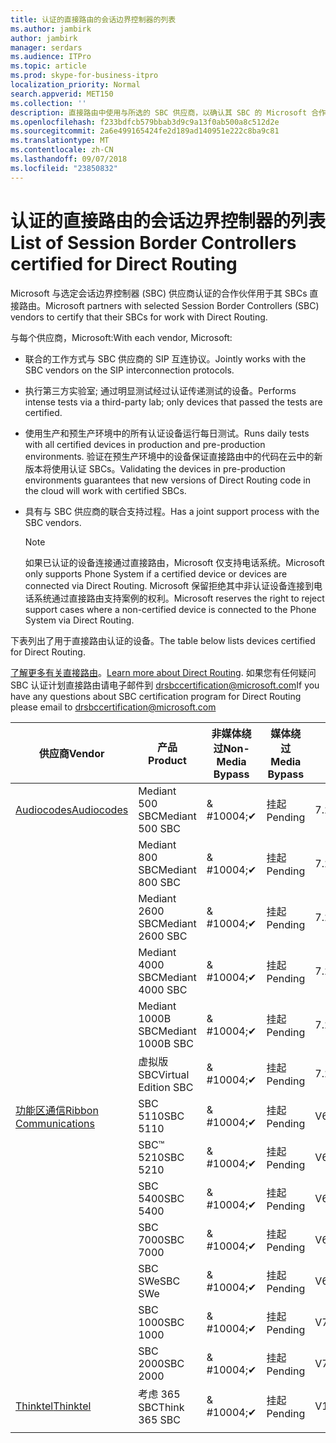 ```yaml
---
title: 认证的直接路由的会话边界控制器的列表
ms.author: jambirk
author: jambirk
manager: serdars
ms.audience: ITPro
ms.topic: article
ms.prod: skype-for-business-itpro
localization_priority: Normal
search.appverid: MET150
ms.collection: ''
description: 直接路由中使用与所选的 SBC 供应商，以确认其 SBC 的 Microsoft 合作伙伴。
ms.openlocfilehash: f233bdfcb579bbab3d9c9a13f0ab500a8c512d2e
ms.sourcegitcommit: 2a6e499165424fe2d189ad140951e222c8ba9c81
ms.translationtype: MT
ms.contentlocale: zh-CN
ms.lasthandoff: 09/07/2018
ms.locfileid: "23850832"
---
```

# <a name="list-of-session-border-controllers-certified-for-direct-routing"></a><span data-ttu-id="18a50-103">认证的直接路由的会话边界控制器的列表</span><span class="sxs-lookup"><span data-stu-id="18a50-103">List of Session Border Controllers certified for Direct Routing</span></span>

<span data-ttu-id="18a50-104">Microsoft 与选定会话边界控制器 (SBC) 供应商认证的合作伙伴用于其 SBCs 直接路由。</span><span class="sxs-lookup"><span data-stu-id="18a50-104">Microsoft partners with selected Session Border Controllers (SBC) vendors to certify that their SBCs for work with Direct Routing.</span></span> 

<span data-ttu-id="18a50-105">与每个供应商，Microsoft:</span><span class="sxs-lookup"><span data-stu-id="18a50-105">With each vendor, Microsoft:</span></span> 

- <span data-ttu-id="18a50-106">联合的工作方式与 SBC 供应商的 SIP 互连协议。</span><span class="sxs-lookup"><span data-stu-id="18a50-106">Jointly works with the SBC vendors on the SIP interconnection protocols.</span></span>
- <span data-ttu-id="18a50-107">执行第三方实验室; 通过明显测试经过认证传递测试的设备。</span><span class="sxs-lookup"><span data-stu-id="18a50-107">Performs intense tests via a third-party lab; only devices that passed the tests are certified.</span></span> 
- <span data-ttu-id="18a50-108">使用生产和预生产环境中的所有认证设备运行每日测试。</span><span class="sxs-lookup"><span data-stu-id="18a50-108">Runs daily tests with all certified devices in production and pre-production environments.</span></span> <span data-ttu-id="18a50-109">验证在预生产环境中的设备保证直接路由中的代码在云中的新版本将使用认证 SBCs。</span><span class="sxs-lookup"><span data-stu-id="18a50-109">Validating the devices in pre-production environments guarantees that new versions of Direct Routing code in the cloud will work with certified SBCs.</span></span> 
- <span data-ttu-id="18a50-110">具有与 SBC 供应商的联合支持过程。</span><span class="sxs-lookup"><span data-stu-id="18a50-110">Has a joint support process with the SBC vendors.</span></span>
 

  > [!NOTE]
  > <span data-ttu-id="18a50-111">如果已认证的设备连接通过直接路由，Microsoft 仅支持电话系统。</span><span class="sxs-lookup"><span data-stu-id="18a50-111">Microsoft only supports Phone System if a certified device or devices are connected via Direct Routing.</span></span> <span data-ttu-id="18a50-112">Microsoft 保留拒绝其中非认证设备连接到电话系统通过直接路由支持案例的权利。</span><span class="sxs-lookup"><span data-stu-id="18a50-112">Microsoft reserves the right to reject support cases where a non-certified device is connected to the Phone System via Direct Routing.</span></span> 

<span data-ttu-id="18a50-113">下表列出了用于直接路由认证的设备。</span><span class="sxs-lookup"><span data-stu-id="18a50-113">The table below lists devices certified for Direct Routing.</span></span> 

<span data-ttu-id="18a50-114">[了解更多有关直接路由](https://aka.ms/dr)。</span><span class="sxs-lookup"><span data-stu-id="18a50-114">[Learn more about Direct Routing](https://aka.ms/dr).</span></span> <span data-ttu-id="18a50-115">如果您有任何疑问 SBC 认证计划直接路由请电子邮件到 drsbccertification@microsoft.com</span><span class="sxs-lookup"><span data-stu-id="18a50-115">If you have any questions about SBC certification program for Direct Routing please email to drsbccertification@microsoft.com</span></span>


|<span data-ttu-id="18a50-116">供应商</span><span class="sxs-lookup"><span data-stu-id="18a50-116">Vendor</span></span>  |<span data-ttu-id="18a50-117">产品</span><span class="sxs-lookup"><span data-stu-id="18a50-117">Product</span></span>  |<span data-ttu-id="18a50-118">非媒体绕过</span><span class="sxs-lookup"><span data-stu-id="18a50-118">Non-Media Bypass</span></span>  |<span data-ttu-id="18a50-119">媒体绕过</span><span class="sxs-lookup"><span data-stu-id="18a50-119">Media Bypass</span></span>  |<span data-ttu-id="18a50-120">软件版本</span><span class="sxs-lookup"><span data-stu-id="18a50-120">Software Version</span></span>|
|---------|---------|---------|---------|---------|
|[<span data-ttu-id="18a50-121">Audiocodes</span><span class="sxs-lookup"><span data-stu-id="18a50-121">Audiocodes</span></span>](https://www.audiocodes.com/solutions-products/products/products-for-microsoft-365/sbcs-media-gateways)    |   <span data-ttu-id="18a50-122">Mediant 500 SBC</span><span class="sxs-lookup"><span data-stu-id="18a50-122">Mediant 500 SBC</span></span>       |    <span data-ttu-id="18a50-123">& #10004;</span><span class="sxs-lookup"><span data-stu-id="18a50-123">&#10004;</span></span>     |    <span data-ttu-id="18a50-124">挂起</span><span class="sxs-lookup"><span data-stu-id="18a50-124">Pending</span></span>      |     <span data-ttu-id="18a50-125">7.20A.200.055</span><span class="sxs-lookup"><span data-stu-id="18a50-125">7.20A.200.055</span></span>     |
|  |   <span data-ttu-id="18a50-126">Mediant 800 SBC</span><span class="sxs-lookup"><span data-stu-id="18a50-126">Mediant 800 SBC</span></span>       |    <span data-ttu-id="18a50-127">& #10004;</span><span class="sxs-lookup"><span data-stu-id="18a50-127">&#10004;</span></span>      |     <span data-ttu-id="18a50-128">挂起</span><span class="sxs-lookup"><span data-stu-id="18a50-128">Pending</span></span>    |      <span data-ttu-id="18a50-129">7.20A.200.055</span><span class="sxs-lookup"><span data-stu-id="18a50-129">7.20A.200.055</span></span>    |
|     |      <span data-ttu-id="18a50-130">Mediant 2600 SBC</span><span class="sxs-lookup"><span data-stu-id="18a50-130">Mediant 2600 SBC</span></span>    |     <span data-ttu-id="18a50-131">& #10004;</span><span class="sxs-lookup"><span data-stu-id="18a50-131">&#10004;</span></span>     |    <span data-ttu-id="18a50-132">挂起</span><span class="sxs-lookup"><span data-stu-id="18a50-132">Pending</span></span>     |    <span data-ttu-id="18a50-133">7.20A.200.055</span><span class="sxs-lookup"><span data-stu-id="18a50-133">7.20A.200.055</span></span>      |
|     |   <span data-ttu-id="18a50-134">Mediant 4000 SBC</span><span class="sxs-lookup"><span data-stu-id="18a50-134">Mediant 4000 SBC</span></span>       |     <span data-ttu-id="18a50-135">& #10004;</span><span class="sxs-lookup"><span data-stu-id="18a50-135">&#10004;</span></span>     |    <span data-ttu-id="18a50-136">挂起</span><span class="sxs-lookup"><span data-stu-id="18a50-136">Pending</span></span>     |    <span data-ttu-id="18a50-137">7.20A.200.055</span><span class="sxs-lookup"><span data-stu-id="18a50-137">7.20A.200.055</span></span>      |
|     |    <span data-ttu-id="18a50-138">Mediant 1000B SBC</span><span class="sxs-lookup"><span data-stu-id="18a50-138">Mediant 1000B  SBC</span></span>   |    <span data-ttu-id="18a50-139">& #10004;</span><span class="sxs-lookup"><span data-stu-id="18a50-139">&#10004;</span></span>      |  <span data-ttu-id="18a50-140">挂起</span><span class="sxs-lookup"><span data-stu-id="18a50-140">Pending</span></span>       |    <span data-ttu-id="18a50-141">7.20A.200.055</span><span class="sxs-lookup"><span data-stu-id="18a50-141">7.20A.200.055</span></span>   |
|     |   <span data-ttu-id="18a50-142">虚拟版 SBC</span><span class="sxs-lookup"><span data-stu-id="18a50-142">Virtual Edition SBC</span></span>    |   <span data-ttu-id="18a50-143">& #10004;</span><span class="sxs-lookup"><span data-stu-id="18a50-143">&#10004;</span></span>   |<span data-ttu-id="18a50-144">挂起</span><span class="sxs-lookup"><span data-stu-id="18a50-144">Pending</span></span>         |     <span data-ttu-id="18a50-145">7.20A.200.055</span><span class="sxs-lookup"><span data-stu-id="18a50-145">7.20A.200.055</span></span>     |
|[<span data-ttu-id="18a50-146">功能区通信</span><span class="sxs-lookup"><span data-stu-id="18a50-146">Ribbon Communications</span></span>](https://ribboncommunications.com/solutions/enterprise-solutions/microsoft-skype-business)     | <span data-ttu-id="18a50-147">SBC 5110</span><span class="sxs-lookup"><span data-stu-id="18a50-147">SBC 5110</span></span>    |    <span data-ttu-id="18a50-148">& #10004;</span><span class="sxs-lookup"><span data-stu-id="18a50-148">&#10004;</span></span>      |   <span data-ttu-id="18a50-149">挂起</span><span class="sxs-lookup"><span data-stu-id="18a50-149">Pending</span></span>      |     <span data-ttu-id="18a50-150">V6.2</span><span class="sxs-lookup"><span data-stu-id="18a50-150">V6.2</span></span>     |
|     |<span data-ttu-id="18a50-151">SBC™ 5210</span><span class="sxs-lookup"><span data-stu-id="18a50-151">SBC 5210</span></span>     |     <span data-ttu-id="18a50-152">& #10004;</span><span class="sxs-lookup"><span data-stu-id="18a50-152">&#10004;</span></span>     |    <span data-ttu-id="18a50-153">挂起</span><span class="sxs-lookup"><span data-stu-id="18a50-153">Pending</span></span>     |    <span data-ttu-id="18a50-154">V6.2</span><span class="sxs-lookup"><span data-stu-id="18a50-154">V6.2</span></span>      |
|     | <span data-ttu-id="18a50-155">SBC 5400</span><span class="sxs-lookup"><span data-stu-id="18a50-155">SBC 5400</span></span>     |    <span data-ttu-id="18a50-156">& #10004;</span><span class="sxs-lookup"><span data-stu-id="18a50-156">&#10004;</span></span>  |    <span data-ttu-id="18a50-157">挂起</span><span class="sxs-lookup"><span data-stu-id="18a50-157">Pending</span></span>     |   <span data-ttu-id="18a50-158">V6.2</span><span class="sxs-lookup"><span data-stu-id="18a50-158">V6.2</span></span>    |
|     |<span data-ttu-id="18a50-159">SBC 7000</span><span class="sxs-lookup"><span data-stu-id="18a50-159">SBC 7000</span></span>     |     <span data-ttu-id="18a50-160">& #10004;</span><span class="sxs-lookup"><span data-stu-id="18a50-160">&#10004;</span></span>  |    <span data-ttu-id="18a50-161">挂起</span><span class="sxs-lookup"><span data-stu-id="18a50-161">Pending</span></span>     |    <span data-ttu-id="18a50-162">V6.2</span><span class="sxs-lookup"><span data-stu-id="18a50-162">V6.2</span></span>      |
|     | <span data-ttu-id="18a50-163">SBC SWe</span><span class="sxs-lookup"><span data-stu-id="18a50-163">SBC SWe</span></span>  |   <span data-ttu-id="18a50-164">& #10004;</span><span class="sxs-lookup"><span data-stu-id="18a50-164">&#10004;</span></span>    |    <span data-ttu-id="18a50-165">挂起</span><span class="sxs-lookup"><span data-stu-id="18a50-165">Pending</span></span>     |    <span data-ttu-id="18a50-166">V6.2</span><span class="sxs-lookup"><span data-stu-id="18a50-166">V6.2</span></span>      |
|     |<span data-ttu-id="18a50-167">SBC 1000</span><span class="sxs-lookup"><span data-stu-id="18a50-167">SBC 1000</span></span>   |     <span data-ttu-id="18a50-168">& #10004;</span><span class="sxs-lookup"><span data-stu-id="18a50-168">&#10004;</span></span>   |     <span data-ttu-id="18a50-169">挂起</span><span class="sxs-lookup"><span data-stu-id="18a50-169">Pending</span></span>    |    <span data-ttu-id="18a50-170">V7.0.2</span><span class="sxs-lookup"><span data-stu-id="18a50-170">V7.0.2</span></span>   |<span data-ttu-id="18a50-171">& #10004;</span><span class="sxs-lookup"><span data-stu-id="18a50-171">&#10004;</span></span> 
|     | <span data-ttu-id="18a50-172">SBC 2000</span><span class="sxs-lookup"><span data-stu-id="18a50-172">SBC 2000</span></span>    |     <span data-ttu-id="18a50-173">& #10004;</span><span class="sxs-lookup"><span data-stu-id="18a50-173">&#10004;</span></span>   |    <span data-ttu-id="18a50-174">挂起</span><span class="sxs-lookup"><span data-stu-id="18a50-174">Pending</span></span>     |    <span data-ttu-id="18a50-175">V7.0.2</span><span class="sxs-lookup"><span data-stu-id="18a50-175">V7.0.2</span></span>      |
|[<span data-ttu-id="18a50-176">Thinktel</span><span class="sxs-lookup"><span data-stu-id="18a50-176">Thinktel</span></span>](https://www.thinktel.ca/services/think-365/think-365-overview/)     |    <span data-ttu-id="18a50-177">考虑 365 SBC</span><span class="sxs-lookup"><span data-stu-id="18a50-177">Think 365 SBC</span></span>      |  <span data-ttu-id="18a50-178">& #10004;</span><span class="sxs-lookup"><span data-stu-id="18a50-178">&#10004;</span></span>       |    <span data-ttu-id="18a50-179">挂起</span><span class="sxs-lookup"><span data-stu-id="18a50-179">Pending</span></span>     |   <span data-ttu-id="18a50-180">V1.4</span><span class="sxs-lookup"><span data-stu-id="18a50-180">V1.4</span></span>       |
|     |         |         |         |         |
